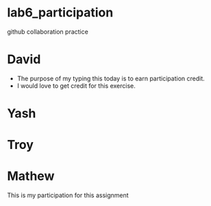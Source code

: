 # lab6_participation
github collaboration practice

# David
- The purpose of my typing this today is to earn participation credit.
- I would love to get credit for this exercise.

# Yash

# Troy

# Mathew
This is my participation for this assignment
